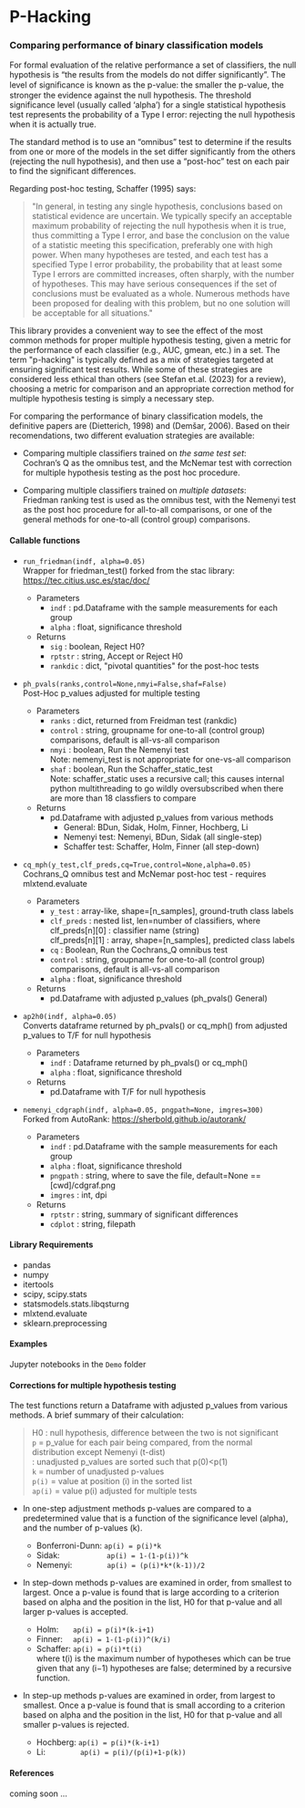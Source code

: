 # P-Hacking
### Comparing performance of binary classification models

For formal evaluation of the relative performance a set of classifiers, the null hypothesis is “the results from the models do not differ significantly”. The level of signiﬁcance is known as the p-value: the smaller the p-value, the stronger the evidence against the null hypothesis. The threshold significance level (usually called ‘alpha’) for a single statistical hypothesis test represents the probability of a Type I error: rejecting the null hypothesis when it is actually true. 

The standard method is to use an “omnibus” test to determine if the results from one or more of the models in the set differ significantly from the others (rejecting the null hypothesis), and then use a “post-hoc” test on each pair to find the significant differences.

Regarding post-hoc testing, Schaffer (1995) says:
>"In general, in testing any single hypothesis, conclusions based on statistical evidence are uncertain. We typically specify an acceptable maximum probability of rejecting the null hypothesis when it is true, thus committing a Type I error, and base the conclusion on the value of a statistic meeting this specification, preferably one with high power. When many hypotheses are tested, and each test has a specified Type I error probability, the probability that at least some Type I errors are committed increases, often sharply, with the number of hypotheses. This may have serious consequences if the set of conclusions must be evaluated as a whole. Numerous methods have been proposed for dealing with this problem, but no one solution will be acceptable for all situations." 

This library provides a convenient way to see the effect of the most common methods for proper multiple hypothesis testing, given a metric for the performance of each classifier (e.g., AUC, gmean, etc.) in a set. 
The term "p-hacking" is typically defined as a mix of strategies targeted at ensuring significant test results. While some of these strategies are considered less ethical than others (see Stefan et.al. (2023) for a review), choosing a metric for comparison and an appropriate correction  method for multiple hypothesis testing is simply a necessary step.  

For comparing the performance of binary classification models, the definitive papers are (Dietterich, 1998) and (Demšar, 2006). Based on their recomendations, two different evaluation strategies are available:

* Comparing multiple classifiers trained on _the same test set_:<br> 
Cochran’s Q as the omnibus test, and the McNemar test with correction for multiple hypothesis testing as the post hoc procedure.

* Comparing multiple classifiers trained on _multiple datasets_:<br> 
Friedman ranking test is used as the omnibus test, with the Nemenyi test as the post hoc procedure for all-to-all comparisons, or one of the general methods for one-to-all (control group) comparisons. 

#### Callable functions

* `run_friedman(indf, alpha=0.05)`<br>Wrapper for friedman_test() forked from the stac library: https://tec.citius.usc.es/stac/doc/
  - Parameters
    - `indf` : pd.Dataframe with the sample measurements for each group
    - `alpha` : float, significance threshold 
  - Returns
    - `sig` : boolean, Reject H0?   
    - `rptstr` : string, Accept or Reject H0 
    - `rankdic` : dict, "pivotal quantities" for the post-hoc tests

* `ph_pvals(ranks,control=None,nmyi=False,shaf=False)`<br> Post-Hoc p_values adjusted for multiple testing 
  - Parameters
    - `ranks` : dict, returned from Freidman test (rankdic)
    - `control` : string, groupname for one-to-all (control group) comparisons, default is all-vs-all comparison
    - `nmyi` : boolean, Run the Nemenyi test<br>Note: nemenyi_test is not appropriate for one-vs-all comparison
    - `shaf` : boolean, Run the Schaffer_static_test<br>Note: schaffer_static uses a recursive call; this causes internal python multithreading to go wildly oversubscribed when there are more than 18 classfiers to compare
  - Returns
    - pd.Dataframe with adjusted p_values from various methods
      - General: BDun, Sidak, Holm, Finner, Hochberg, Li
      - Nemenyi test: Nemenyi, BDun, Sidak (all single-step)
      - Schaffer test: Schaffer, Holm, Finner (all step-down)

* `cq_mph(y_test,clf_preds,cq=True,control=None,alpha=0.05)`<br>Cochrans_Q omnibus test and McNemar post-hoc test - requires mlxtend.evaluate
  - Parameters
    - `y_test` : array-like, shape=[n_samples], ground-truth class labels 
    - `clf_preds` : nested list, len=number of classifiers, where <br>clf_preds[n][0] : classifier name (string) <br>clf_preds[n][1] : array, shape=[n_samples], predicted class labels
    - `cq` : Boolean, Run the Cochrans_Q omnibus test
    - `control` : string, groupname for one-to-all (control group) comparisons, default is all-vs-all comparison
    - `alpha` : float, significance threshold 
  - Returns
    - pd.Dataframe with adjusted p_values (ph_pvals() General)

* `ap2h0(indf, alpha=0.05)`<br> Converts dataframe returned by ph_pvals() or cq_mph() from adjusted p_values to T/F for null hypothesis
  - Parameters
    - `indf` : Dataframe returned by ph_pvals() or cq_mph()
    - `alpha` : float, significance threshold 
  - Returns
    - pd.Dataframe with T/F for null hypothesis 

* `nemenyi_cdgraph(indf, alpha=0.05, pngpath=None, imgres=300)`<br> Forked from AutoRank: https://sherbold.github.io/autorank/ 
  - Parameters
    - `indf` : pd.Dataframe with the sample measurements for each group
    - `alpha` : float, significance threshold 
    - `pngpath` : string, where to save the file, default=None == [cwd]/cdgraf.png
    - `imgres` : int, dpi
  - Returns
    - `rptstr` : string, summary of significant differences
    - `cdplot` : string, filepath 

#### Library Requirements

* pandas
* numpy
* itertools
* scipy, scipy.stats 
* statsmodels.stats.libqsturng 
* mlxtend.evaluate
* sklearn.preprocessing

#### Examples
Jupyter notebooks in the `Demo` folder

#### Corrections for multiple hypothesis testing
The test functions return a Dataframe with adjusted p_values from various methods. A brief summary of their calculation:

> H0    : null hypothesis, difference between the two is not significant<br>
  `p`     = p_value for each pair being compared, from the normal distribution except Nemenyi (t-dist)<br>
  : unadjusted p_values are sorted such that p(0)<p(1)<br>
  `k`     = number of unadjusted p-values<br>
  `p(i)` = value at position (i) in the sorted list<br>
  `ap(i)` = value p(i) adjusted for multiple tests<br>

* In one-step adjustment methods p-values are compared to a
  predetermined value that is a function of the significance
  level (alpha), and the number of p-values (k).
  - Bonferroni-Dunn: `ap(i) = p(i)*k`
  - Sidak: `           ap(i) = 1-(1-p(i))^k`
  - Nemenyi: `        ap(i) = (p(i)*k*(k-1))/2`

* In step-down methods p-values are examined in order, from smallest
  to largest. Once a p-value is found that is large according to a
  criterion based on alpha and the position in the list, 
  H0 for that p-value and all larger p-values is accepted.
  - Holm: `   ap(i) = p(i)*(k-i+1)`
  - Finner: `  ap(i) = 1-(1-p(i))^(k/i)`  
  - Schaffer: `ap(i) = p(i)*t(i)`<br>
         where t(i) is the maximum number of hypotheses 
         which can be true given that any (i−1) hypotheses 
         are false; determined by a recursive function.

* In step-up methods p-values are examined in order, from largest to
  smallest. Once a p-value is found that is small according to a
  criterion based on alpha and the position in the list,
  H0 for that p-value and all smaller p-values is rejected.
  - Hochberg: `ap(i) = p(i)*(k-i+1)`
  - Li: `        ap(i) = p(i)/(p(i)+1-p(k))`

 #### References
 coming soon ...
 
